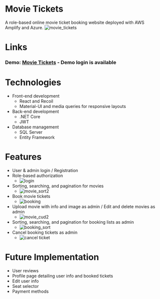 # Movie Tickets
A role-based online movie ticket booking website deployed with AWS Amplify and Azure.
![movie_tickets](https://user-images.githubusercontent.com/51396212/113906996-b51fb580-9789-11eb-95e0-723d5aacb3e9.png)

# Links
### Demo: [Movie Tickets](https://master.dmj9f41zlkf3d.amplifyapp.com/) - Demo login is available

# Technologies
- Front-end development
	- React and Recoil
	- Material-UI and media queries for responsive layouts
- Back-end development
	- .NET Core
	- JWT
- Database management
	- SQL Server
	- Entity Framework
	
# Features
- User & admin login / Registration
- Role-based authorization
	- ![login](https://user-images.githubusercontent.com/51396212/113982825-15e8d580-97fe-11eb-9419-5369e47fff32.png) 
- Sorting, searching, and pagination for movies
	- ![movie_sort2](https://user-images.githubusercontent.com/51396212/114084666-4879e900-9865-11eb-85d0-5336833ec4e9.gif) 
- Book movie tickets
	- ![booking](https://user-images.githubusercontent.com/51396212/113982819-15503f00-97fe-11eb-8b6e-880e15c13c3b.png) 
- Upload movie with info and image as admin / Edit and delete movies as admin
	- ![movie_cud2](https://user-images.githubusercontent.com/51396212/114084655-4748bc00-9865-11eb-81b4-564fb91f17f8.gif) 
- Sorting, searching, and pagination for booking lists as admin
	- ![booking_sort](https://user-images.githubusercontent.com/51396212/113982817-14b7a880-97fe-11eb-9c3e-ebe64eb7aadf.png) 
- Cancel booking tickets as admin
	- ![cancel ticket](https://user-images.githubusercontent.com/51396212/113982812-11bcb800-97fe-11eb-8ad1-6c50a93919e9.png) 

# Future Implementation
- User reviews
- Profile page detailing user info and booked tickets
- Edit user info
- Seat selector
- Payment methods

